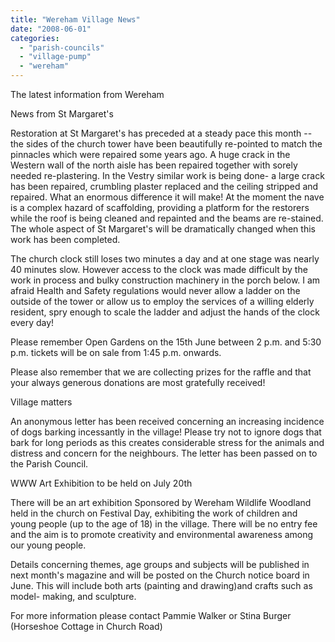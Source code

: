 ```yaml
---
title: "Wereham Village News"
date: "2008-06-01"
categories: 
  - "parish-councils"
  - "village-pump"
  - "wereham"
---
```


The latest information from Wereham

News from St Margaret's

Restoration at St Margaret's has preceded at a steady pace this month -- the sides of the church tower have been beautifully re-pointed to match the pinnacles which were repaired some years ago. A huge crack in the Western wall of the north aisle has been repaired together with sorely needed re-plastering. In the Vestry similar work is being done- a large crack has been repaired, crumbling plaster replaced and the ceiling stripped and repaired. What an enormous difference it will make! At the moment the nave is a complex hazard of scaffolding, providing a platform for the restorers while the roof is being cleaned and repainted and the beams are re-stained. The whole aspect of St Margaret's will be dramatically changed when this work has been completed.

The church clock still loses two minutes a day and at one stage was nearly 40 minutes slow. However access to the clock was made difficult by the work in process and bulky construction machinery in the porch below. I am afraid Health and Safety regulations would never allow a ladder on the outside of the tower or allow us to employ the services of a willing elderly resident, spry enough to scale the ladder and adjust the hands of the clock every day!

Please remember Open Gardens on the 15th June between 2 p.m. and 5:30 p.m. tickets will be on sale from 1:45 p.m. onwards.

Please also remember that we are collecting prizes for the raffle and that your always generous donations are most gratefully received!

Village matters

An anonymous letter has been received concerning an increasing incidence of dogs barking incessantly in the village! Please try not to ignore dogs that bark for long periods as this creates considerable stress for the animals and distress and concern for the neighbours. The letter has been passed on to the Parish Council.

WWW Art Exhibition to be held on July 20th

There will be an art exhibition Sponsored by Wereham Wildlife Woodland held in the church on Festival Day, exhibiting the work of children and young people (up to the age of 18) in the village. There will be no entry fee and the aim is to promote creativity and environmental awareness among our young people.

Details concerning themes, age groups and subjects will be published in next month's magazine and will be posted on the Church notice board in June. This will include both arts (painting and drawing)and crafts such as model- making, and sculpture.

For more information please contact Pammie Walker or Stina Burger (Horseshoe Cottage in Church Road)
